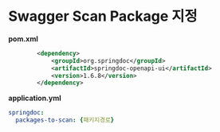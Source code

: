 # Swagger Scan Package 지정

**pom.xml**
```xml
        <dependency>
            <groupId>org.springdoc</groupId>
            <artifactId>springdoc-openapi-ui</artifactId>
            <version>1.6.8</version>
        </dependency>
```

**application.yml**
```yaml
springdoc:
  packages-to-scan: {패키지경로}
```
